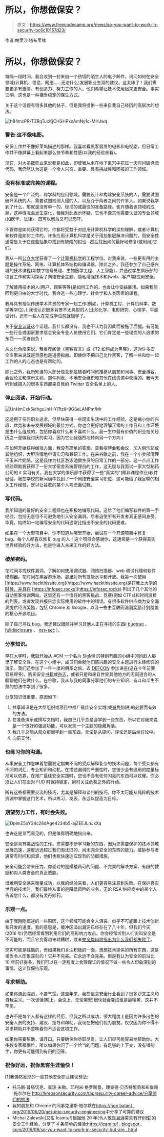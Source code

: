 # 所以，你想做保安？

> 原文：<https://www.freecodecamp.org/news/so-you-want-to-work-in-security-bc6c10157d23/>

作者:帕里沙·塔布里兹

# 所以，你想做保安？

每隔一段时间，我会收到一封来自一个热切的陌生人的电子邮件，询问如何在安全领域(计算机、信息、网络……无论什么)发展职业生涯的建议。这太棒了！我们需要更多有激情、有创造力、努力工作的人，他们希望让技术使用起来更安全。事实证明，这也是一种相当稳定的谋生方式。

关于这个话题有很多其他的帖子，但是我将提供一些来自我自己经历的高层次的想法。

![h84mcPR-TZRqTucKjCHGHPxoAmNy1c-MHJwq](img/df8aa1265cfd4f6339faa557a56d3d25.png)

### 警告:这不像电影。

安保工作并不像好莱坞描述的那样。我喜欢看黑客启发的电影和电视剧，但日常工作并不像屏幕上看起来那么快节奏和性感(以我的经验来看)。

现在，对大多数职业来说都是如此，即使我从未在地下巢穴中花过一天时间破译流代码，我仍然认为这是一个令人兴奋、重要、具有挑战性和回报的工作领域。

### 没有标准或完美的课程。

安全是一个广泛的、跨学科的应用领域。需要设计和构建安全系统的人，需要试图破坏系统的人，需要试图检测入侵的人，以及介于两者之间的许多人。如果说我学到了什么，那就是没有单一的、标准的或最佳的准备路径。也许随着该领域的成熟，这种情况会发生变化，但我对此表示怀疑。它也不像其他需要认证的专业领域(如医学、法律)，既可以解放又可以恐吓。

不管你是如何获得它的，你都将受益于对应用计算机科学的深刻理解，或者计算机和软件是如何工作的。许多应用计算机科学是关于用抽象层解决问题的，而安全性通常是关于在这些抽象中找到有缺陷的假设…然后找出如何最好地修复(或利用)它们。

我从一所[公立大学](http://illinois.edu/)获得了一个[计算机科学](http://cs.illinois.edu/)的工程学位。对我来说，一些更有用的主题是操作系统、网络、计算机体系结构和编译器。除此之外，我还参加了自己感兴趣的技术课程(如数字信号处理、生物医学工程、人工智能)，并通过学生俱乐部的项目工作和实习探索了网络安全主题、隐私增强技术和(web、客户端)应用安全。

了解使用技术的人(用户、顾客等等)是如何工作的，也会让你受益匪浅。如果我能回到更自由的大学时代，我会选一些心理学、社会学和人类因素的课程。

我与具有相似传统学术背景的专家一起工作(例如，计算机工程、计算机科学、数学等学位)。).我也认识很多背景不太典型的人(比如化学、电影研究、心理学、平面设计)，还有一些人在完成学位前就辍学了。

关于[安全认证](https://danielmiessler.com/blog/infoseccerts/)这个话题，我什么都没有，我也不认为我因此而被拖了后腿。有可能一些行业或国家要求信息安全专业人员使用它们，它们肯定是一些理性的人追求的东西——买者自负！

从文化角度来说，我推荐阅读《黑客宣言》或《T2 如何成为黑客》，这对许多安全专家来说既是灵感也是道德指南。即使你不把自己比作黑客，了解一些和你一起工作的人的心态也是有帮助的。

除此之外，我所知道的大部分信息都是随着时间的推移从朋友和同事、安全博客、会议论文和演示文稿、邮件列表、本地安全组织和其他在线资源中获得的。我今天听到或摄入的很多东西都来自我的 Twitter 安全名单上的人。

### **停止阅读，开始行动。**

![UnHmCxk5idhgcJnH-YiTtz8-9G6eLANPmfMr](img/37948c0d006b33527daa6ffbbf12ed07.png)

这适用于任何职业追求，但尽快获得一些现实生活中的工作经验。这是缩小你的兴趣、优势和未来发展领域的最佳方式。你也会更好地理解正常的工作日和工作环境是由什么组成的，包括你喜欢什么和不喜欢什么。我一生中最有价值的职业相关经历之一是做我讨厌的实习，因为它让我强烈地转向另一个方向:)

在如何开始获得经验方面，我没有简单的答案。查看招聘会和会议，加入俱乐部或其他组织，大胆热情地申请实习和兼职工作。在来谷歌之前，我在一个小卖部清理干玉米片奶酪，这是我作为社区游泳池救生员的日常工作的一部分。这一点点工作经验帮助我获得了一份大学宿舍系统管理员的工作，这无疑与我面试一家大型制药公司的 it 实习有关。我在大学的俱乐部中获得了一些“真实的”(即非课程作业)软件经验，我在学校的新闻组中找到了一个网络安全实习职位，这可能给了我足够的相关工作经验，足以让谷歌的某个人考虑面试我。

### **写代码。**

我所知道的最好的安全工程师也在积极地编写代码。这给了他们编写软件的第一手经验，包括无意但不可避免地引入安全漏洞。后者迫使所有开发者真正感同身受。毕竟，始终如一地编写安全的代码通常比指出不安全的代码更难。

如果在一个大型项目中，你不知道从哪里开始，尝试在一个开源项目中修复 bug。每个人都喜欢修复 bug 的人！这个项目会感谢你，这通常是一个获得真实世界经验的好方法，也是你进入未来工作的好方法。

### **破解密码。**

花时间寻找软件漏洞。了解如何使用调试器、网络扫描器、web 调试代理和软件模糊器。花时间在黑客游乐场，那里对所有技能水平都开放。我第一次使用[https://www.hackthissite.org](https://www.hackthissite.org)是在我上大学的时候，并且在 [https://infosec.rocks](https://infosec.rocks) 列出了几个其他的自助黑客培训网站。这里还有一个很好的黑客挑战、竞赛(例如 CTFs)和时间浪费的列表。或者发现并报告您实际使用的软件中的错误。有很多软件供应商为安全漏洞提供经济奖励，包括 Chrome 和 Google，以及一些由互联网漏洞奖励计划覆盖的核心开源项目。

除了自己寻找 bug，我还建议跟随并学习其他人正在寻找的东西( [bugtraq](http://seclists.org/bugtraq) 、 [fulldisclosure](http://seclists.org/fulldisclosure/) 、 [oss-sec](http://seclists.org/oss-sec) )。

### **分享知识。**

早在大学时，我就开始从 ACM 一个名为 [SigMil](https://www-s.acm.illinois.edu/mailman/listinfo/sigmil-l) 的特别有趣的小组中的同龄人那里了解安全性，在这个小组中，成员们会就他们感兴趣的安全主题进行未经修饰的演示。我们还参加了一年一度的朝圣之旅，去 [DEFCON](https://www.defcon.org/) 参加讲座(这在十年前要容易得多)，购买安全[书籍](https://www.defcon.org/html/links/book-list.html)或[杂志](http://www.2600.com/)，或者只是和来自世界其他地方的志同道合的人聊聊他们在做什么。在谷歌，我从与我的同事分享他们的专业知识、奋斗和半生不熟的想法中学到了很多。

分享知识很重要，原因如下:

1.  共享知识是在大型组织或项目中推广最佳安全实践(或避免陷阱)的必要而有效的方法。
2.  在准备演示或撰写文档时，我自己几乎总是会学到一些东西，所以它对我来说是一个很好的强迫功能，可以发现一个主题的隐藏角落。
3.  我几乎总能从观众那里学到一些东西，无论是从提问、评论还是后续讨论中。
4.  向前支付。

### 也练习你的沟通。

从事安全工作意味着您需要定期向不同的受众解释复杂的技术问题，每个受众都有不同的词汇、专业知识和动机。在描述漏洞的严重性时，您很少会有通用的度量标准可以依靠，在推广最佳安全实践时，您也不会有任何闪亮的东西可以炫耀。你必须让人们在面对 FUD 时保持镇定，同时关注危机之外的行动。

所有这些都需要交流的技巧，尤其是解释和谈判的技巧。你不太可能从纯粹的技术资源中掌握这门艺术，所以练习，发表，永远以提高为目标。

### 期望努力工作，有时会失败。

![DpimZ5oY34c28dAge4234b5-ajZEEJLnJxXq](img/e46a59be824f1586a1806854ebaae620.png)

也许这是显而易见的，但是值得明确地指出来。

安全是具有挑战性的工作。您需要不断学习新的东西，因为您需要保护的技术领域发展迅速，速度远远超过我们淘汰旧的、尚未完全安全的东西的能力。威胁参与者通常有时间和资源，他们也能快速适应现有的防御措施。

安全可能会带来压力。你面对的是模棱两可的问题、不完美的解决方案、有限的数据和对人类安全的真正威胁。

很难用安全感来衡量成功，以我的经验来看，人们更容易注意到失败。在保护真实世界的技术时，我们最终从事的是降低风险的业务，无论 RSA 供应商中的某个人告诉您什么，都没有灵丹妙药。

### 乐观一点。

由于我刚刚概述的一些原因，这个领域可能会令人沮丧。似乎不可能跟上技术创新和开发的速度。我的意思是，缓冲区溢出漏洞已经存在了几十年，但我们今天(2016 年)仍然经常看到利用它们的高影响力攻击。你会经常听到人们尖叫安全是不可能的，而且它变得越来越糟糕，或者[完全雄辩地指出为什么我们都失败了](https://lcamtuf.blogspot.com/2010/05/security-engineering-broken-promises.html)。

现实可能是残酷的，但如果我们关注积极的一面，想想技术提供的所有东西，这是相当令人印象深刻的！它并不完美。它永远不会完美。但是我认为安全的前沿比 10 年前好得多，我们可以在一定程度上合理保证的情况下做一些令人印象深刻的事情，这让我保持乐观。

### **寻求帮助。**

如果你遇到混蛋，不要气馁。这些年来，我在信息安全行业看到了很多沙文主义和自我主义。一次谈话(网上，会议上，无论哪里)很快就会变成谁是最精英，这并不罕见。

也许不是每个人都有这样的经历，但我之所以成功，很大程度上是因为许多出色的安全人员的支持、建议、指导和帮助，我现在把他们视为朋友。仅仅因为你不得不寻求帮助并不意味着你不适合这项工作。

如果你需要帮助，请开口。只要确保你尽职尽责，让人们尽可能容易地帮助你。大多数专家都很忙，所以如果你问了一个恰当的问题，有足够的上下文，没有错别字，你更有可能得到有用的回答。

### **祝你好运，祝你黑客生涯愉快！**

[1]我偶然发现的一些其他安全职业建议想法:

*   托马斯·普塔切克、查理·米勒、耶利米·格罗斯曼、理查德·贝杰特里奇和布鲁斯·施奈尔在 http://krebsonsecurity.com/tag/security-career-advice/分享他们的想法
*   我的朋友和 Chrome 的同事克里斯·帕尔默在[https://non batant . org/2016/06/20/get-into-security-engineering](https://noncombatant.org/2016/06/20/get-into-security-engineering)中分享了可靠的建议
*   Michal Zalewski(又名 lcamtuf)根据他 20 年(令人敬畏且通常具有开创性)的安全工作经验，分享了 4 条简单的经验:[https://lcam tuf . blogspot . com/2016/08/so-you-want-to-work-in-security-but-are . html](https://lcamtuf.blogspot.com/2016/08/so-you-want-to-work-in-security-but-are.html)